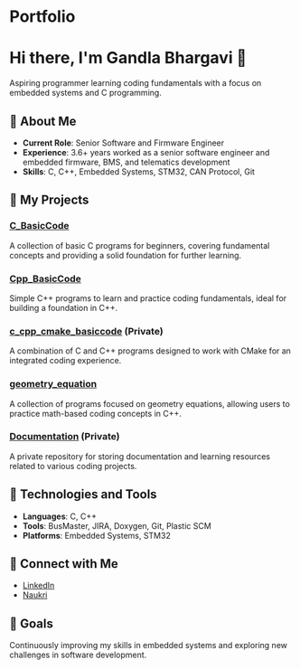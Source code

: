 # Portfolio
# Hi there, I'm Gandla Bhargavi 👋

Aspiring programmer learning coding fundamentals with a focus on embedded systems and C programming.

## 🔹 About Me
- **Current Role**: Senior Software and Firmware Engineer
- **Experience**: 3.6+ years worked as a senior software engineer and embedded firmware, BMS, and telematics development
- **Skills**: C, C++, Embedded Systems, STM32, CAN Protocol, Git

## 🔹 My Projects

### [C_BasicCode](https://github.com/bhargavi-gudur/C_BasicCode)  
A collection of basic C programs for beginners, covering fundamental concepts and providing a solid foundation for further learning.

### [Cpp_BasicCode](https://github.com/bhargavi-gudur/Cpp_BasicCode)  
Simple C++ programs to learn and practice coding fundamentals, ideal for building a foundation in C++.

### [c_cpp_cmake_basiccode](https://github.com/bhargavi-gudur/c_cpp_cmake_basiccode) (Private)
A combination of C and C++ programs designed to work with CMake for an integrated coding experience.

### [geometry_equation](https://github.com/bhargavi-gudur/geometry_equation)  
A collection of programs focused on geometry equations, allowing users to practice math-based coding concepts in C++.

### [Documentation](https://github.com/bhargavi-gudur/Documentation) (Private)
A private repository for storing documentation and learning resources related to various coding projects.

## 🔹 Technologies and Tools
- **Languages**: C, C++
- **Tools**: BusMaster, JIRA, Doxygen, Git, Plastic SCM
- **Platforms**: Embedded Systems, STM32

## 🔹 Connect with Me
- [LinkedIn](https://www.linkedin.com/in/gandla-bhargavi-14887681/)
- [Naukri](https://www.naukri.com/mnuser/profile?id=&altresid)

## 🔹 Goals
Continuously improving my skills in embedded systems and exploring new challenges in software development.

